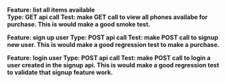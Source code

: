 <b>Feature<b/>: list all items available<br />
Type: GET api call
Test: make GET call to view all phones availabe for purchase. This is would make a good smoke test.

Feature: sign up user
Type: POST api call
Test: make POST call to signup new user. This is would make a good regression test to make a purchase.

Feature: login user
Type: POST api call
Test: make POST call to login a user created in the signup api. This is would make a good regression test to validate that signup feature work.
